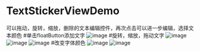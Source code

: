# TextStickerViewDemo
可以拖动，旋转，缩放，删除的文本编辑控件，再次点击可以进一步编辑，选择文本颜色
#单击floatButton添加文字
![image](https://github.com/wujie1314520/TextStickerViewDemo/raw/master/screenshot/screenshot1.jpg)
#旋转，缩放，拖动文字
![image](https://github.com/wujie1314520/TextStickerViewDemo/tree/master/screenshot/screenshot2.jpg)
![image](https://github.com/wujie1314520/TextStickerViewDemo/tree/master/screenshot/screenshot3.jpg)
![image](https://github.com/wujie1314520/TextStickerViewDemo/tree/master/screenshot/screenshot4.jpg)
#改变字体颜色
![image](https://github.com/wujie1314520/TextStickerViewDemo/tree/master/screenshot/screenshot5.jpg)
![image](https://github.com/wujie1314520/TextStickerViewDemo/tree/master/screenshot/screenshot6.jpg)